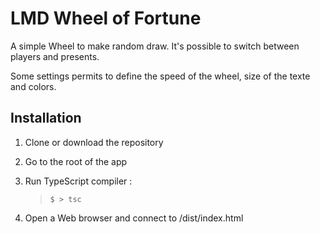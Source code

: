 # LMD Wheel of Fortune

A simple Wheel to make random draw. It's possible to switch between players and presents.

Some settings permits to define the speed of the wheel, size of the texte and colors.

## Installation

1. Clone or download the repository
2. Go to the root of the app
3. Run TypeScript compiler :
   > `$ > tsc`

4. Open a Web browser and connect to /dist/index.html